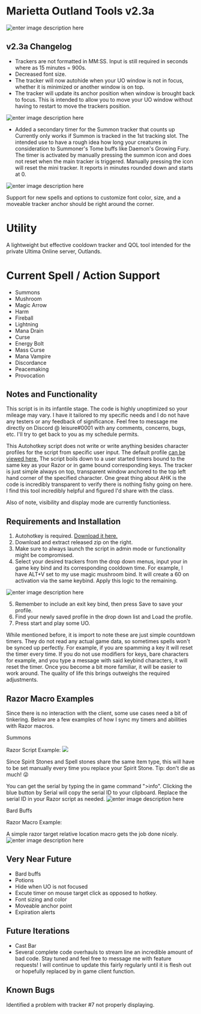 # Marietta Outland Tools v2.3a

![enter image description here](https://i.imgur.com/r8HD1kg.gif)


## v2.3a Changelog



 - Trackers are not formatted in MM:SS.  Input is still required in seconds where as 15 minutes = 900s.
 - Decreased font size.
 - The tracker will now autohide when your UO window is not in focus, whether it is minimized or another window is on top.  
 - The tracker will update its anchor position when window is brought back to focus.  This is intended to allow you to move your UO window without having to restart to move the trackers position.

![enter image description here](https://i.imgur.com/bi3bJ2p.png) 
  
 - Added a secondary timer for the Summon tracker that counts up  Currently only works if Summon is tracked in the 1st tracking slot.  The intended use to have a rough idea how long your creatures in consideration to Summoner's Tome buffs like Daemon's Growing Fury.  The timer is activated by manually pressing the summon icon and does not reset when the main tracker is triggered.  Manually pressing the icon will reset the mini tracker.  It reports in minutes rounded down and starts at 0.

![enter image description here](https://i.imgur.com/o9cY6CQ.png)


Support for new spells and options to customize font color, size, and a moveable tracker anchor should be right around the corner.  


# Utility

A lightweight but effective cooldown tracker and QOL tool intended for the private Ultima Online server, Outlands.

# Current Spell / Action Support

- Summons
- Mushroom
- Magic Arrow
- Harm
- Fireball
- Lightning
- Mana Drain
- Curse
- Energy Bolt
- Mass Curse
- Mana Vampire
- Discordance
- Peacemaking
- Provocation

## Notes and Functionality

This script is in its infantile stage.  The code is highly unoptimized so your mileage may vary.  I have it tailored to my specific needs and I do not have any testers or any feedback of significance.  Feel free to message me directly on Discord @ leisure#0001 with any comments, concerns, bugs, etc.  I'll try to get back to you as my schedule permits.

This Autohotkey script does not write or write anything besides character profiles for the script from specific user input.  The default profile [can be viewed here.](https://pastebin.com/gatbSffM)  The script boils down to a user started timers bound to the same key as your Razor or in game bound corresponding keys.  The tracker is just simple always on top, transparent window anchored to the top left hand corner of the specified character.  One great thing about AHK is the code is incredibly transparent to verify there is nothing fishy going on here.  I find this tool incredibly helpful and figured I'd share with the class.

Also of note, visibility and display mode are currently functionless.

## Requirements and Installation

 1. Autohotkey is required.  [Download it here.](https://www.autohotkey.com/)
 2. Download and extract released zip on the right.
 3. Make sure to always launch the script in admin mode or functionality might be compromised.
 4. Select your desired trackers from the drop down menus, input your in game key bind and its corresponding cooldown time.  For example, I have ALT+V set to my use magic mushroom bind.  It will create a 60 on activation via the same keybind.  Apply this logic to the remaining.
 
![enter image description here](https://i.imgur.com/jtD23Ss.png)

 5.  Remember to include an exit key bind, then press Save to save your profile.
 6. Find your newly saved profile in the drop down list and Load the profile.
 7. Press start and play some UO.

While mentioned before, it is import to note these are just simple countdown timers.  They do not read any actual game data, so sometimes spells won't be synced up perfectly.  For example, if you are spamming a key it will reset the timer every time.  If you do not use modifiers for keys, bare characters for example, and you type a message with said keybind characters, it will reset the timer.  Once you become a bit more familiar, it will be easier to work around.  The quality of life this brings outweighs the required adjustments.

## Razor Macro Examples

Since there is no interaction with the client, some use cases need a bit of tinkering.  Below are a few examples of how I sync my timers and abilities with Razor macros.

Summons

Razor Script Example:
![](https://i.imgur.com/NezyRym.png)

Since Spirit Stones and Spell stones share the same item type, this will have to be set manually every time you replace your Spirit Stone.  Tip: don't die as much! :stuck_out_tongue_winking_eye:

You can get the serial by typing the in game command ">info".  Clicking the blue button by Serial will copy the serial ID to your clipboard.  Replace the serial ID in your Razor script as needed.
![enter image description here](https://i.imgur.com/gF7H4YY.png)

Bard Buffs

Razor Macro Example:

A simple razor target relative location macro gets the job done nicely.
![enter image description here](https://i.imgur.com/8wKQAcO.png)


## Very Near Future

 - Bard buffs
 - Potions
 - Hide when UO is not focused
 - Excute timer on mouse target click as opposed to hotkey.
 - Font sizing and color
 - Moveable anchor point
 - Expiration alerts
 
## Future Iterations

- Cast Bar
- Several complete code overhauls to stream line an incredible amount of bad code.  Stay tuned and feel free to message me with feature requests!  I will continue to update this fairly regularly until it is flesh out or hopefully replaced by in game client function.


## Known Bugs

Identified a problem with tracker #7 not properly displaying.
